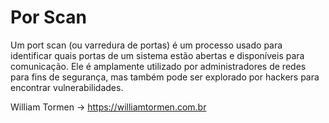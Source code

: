 # Por Scan
Um port scan (ou varredura de portas) é um processo usado para identificar quais portas de um sistema estão abertas e disponíveis para comunicação. Ele é amplamente utilizado por administradores de redes para fins de segurança, mas também pode ser explorado por hackers para encontrar vulnerabilidades.

William Tormen -> https://williamtormen.com.br